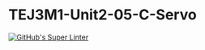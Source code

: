 # TEJ3M1-Unit2-05-C-Servo

[![GitHub's Super Linter](https://github.com/liam-fletcher1/TEJ3M1-Unit2-05-C-Servo/workflows/GitHub's%20Super%20Linter/badge.svg)](https://github.com/\liam-fletcher1/TEJ3M1-Unit2-05-C-Servo/actions)
